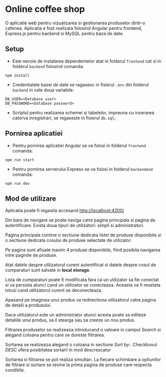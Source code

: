 # Online coffee shop
O aplicatie web pentru vizualizarea si gestionarea produselor dintr-o cafenea. Aplicatia a fost realizata folosind Angular pentru frontend, Express.js pentru backend si MySQL pentru baza de date.

## Setup
* Este nevoie de instalarea dependentelor atat in folderul `frontend` cat si in folderul `backend` folosind comanda:
```
npm install
```
* Credentialele bazei de date se ragasesc in fisierul `.env` din folderul `backend` in cele doua variabile:
```
DB_USER=<Database user>
DB_PASSWORD=<Database password>
```
* Scriptul pentru realizarea schemei si tabelelor, impreuna cu inserarea catorva inregistrari, se regaseste in fisierul `db.sql`;


## Pornirea aplicatiei
* Pentru pornirea aplicatiei Angular se va folosi in folderul `frontend` comanda:
```
npm run start
```
* Pentru pornirea serverului Express se va folosi in folderul `backendend` comanda:
```
npm run dev
```

## Mod de utilizare
Aplicatia poate fi regasita accesand [http://localhost:4200/](http://localhost:4200/)


Din bara de navigare se poate naviga catre pagina principala si pagina de autentificare. Exista doua tipuri de utilizatori: simpli si administratori.

Pagina principala contine o sectiune dedicata listei de produse disponibile si o sectiune dedicata cosului de produse selectate de utilizator.

Pe pagina sunt afisate maxim 4 produse disponibile, fiind posibila navigarea intre paginile de produse.

Atat datele despre utilizatorul curent autentificat si datele despre cosul de cumparaturi sunt salvate in **local storage**.

Lista de cumparaturi poate fi modificata fara ca un utilizator sa fie conectat si va persista atunci cand un utilizator se conecteaza. Aceasta va fi resetata totusi cand utilizatorul curent se deconecteaza.

Apasand pe imaginea unui produs va redirectiona utilizatorul catre pagina de detalii a produsului.

Daca utilizatorul este un administrator atunci acesta poate sa editeze detaliile unui produs, sa il stearga sau sa creeze un nou produs.

Filtrarea produselor se realizeaza introducand o valoare in campul *Search* si alegand coloana pentru care se doreste filtrarea.

Sortarea se realizeaza alegand o coloana in sectiune *Sort by:*. Checkboxul *DESC* ofera posibilatea sortarii in mod descrescator

Sortarea si filtrarea se pot realiza simultan. La fiecare schimbare a optiunilor de filtrare si sortare se revine la prima pagina de produse care respecta conditiile.



